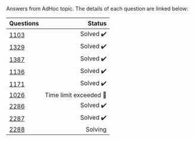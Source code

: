Answers from AdHoc topic. The details of each question are linked below:

| Questions | Status                              |
|-----------|-----------------------------------------------------------------------------------------------:| 
| [1103](https://www.beecrowd.com.br/judge/en/problems/view/1103)      | Solved :heavy_check_mark:           |
| [1329](https://www.beecrowd.com.br/judge/en/problems/view/1329)      | Solved :heavy_check_mark:           |
| [1387](https://www.beecrowd.com.br/judge/en/problems/view/1387)      | Solved :heavy_check_mark:           |
| [1136](https://www.beecrowd.com.br/judge/en/problems/view/1136)      | Solved :heavy_check_mark:           |
| [1171](https://www.beecrowd.com.br/judge/en/problems/view/1171)      | Solved :heavy_check_mark:           |
| [1026](https://www.beecrowd.com.br/judge/en/problems/view/1026)      | Time limit exceeded :radio_button:        |
| [2286](https://www.beecrowd.com.br/judge/en/problems/view/2286)      | Solved :heavy_check_mark:       |
| [2287](https://www.beecrowd.com.br/judge/en/problems/view/2287)      | Solved :heavy_check_mark:       |
| [2288](https://www.beecrowd.com.br/judge/en/problems/view/2287)      | Solving      |


